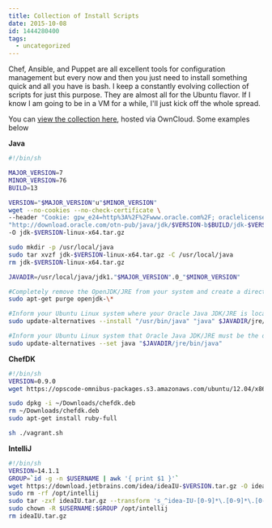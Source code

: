 ```yaml
---
title: Collection of Install Scripts
date: 2015-10-08
id: 1444280400
tags:
  - uncategorized
---
```

Chef, Ansible, and Puppet are all excellent tools for configuration management but every now and then you just need to install something quick and all you have is bash. I keep a constantly evolving collection of scripts for just this purpose. They are almost all for the Ubuntu flavor. If I know I am going to be in a VM for a while, I'll just kick off the whole spread.

<!-- more -->

You can [view the collection here](https://www.milesmaddox.com/owncloud/index.php/s/6zBPi8aSOPBrO7B "Install Scripts"), hosted via OwnCloud. Some examples below


**Java**
```bash
#!/bin/sh

MAJOR_VERSION=7
MINOR_VERSION=76
BUILD=13

VERSION="$MAJOR_VERSION"u"$MINOR_VERSION"
wget --no-cookies --no-check-certificate \
--header "Cookie: gpw_e24=http%3A%2F%2Fwww.oracle.com%2F; oraclelicense=accept-securebackup-cookie" \
"http://download.oracle.com/otn-pub/java/jdk/$VERSION-b$BUILD/jdk-$VERSION-linux-x64.tar.gz" \
-O jdk-$VERSION-linux-x64.tar.gz

sudo mkdir -p /usr/local/java
sudo tar xvzf jdk-$VERSION-linux-x64.tar.gz -C /usr/local/java
rm jdk-$VERSION-linux-x64.tar.gz

JAVADIR=/usr/local/java/jdk1."$MAJOR_VERSION".0_"$MINOR_VERSION"

#Completely remove the OpenJDK/JRE from your system and create a directory to hold your Oracle Java JDK/JRE binaries. 
sudo apt-get purge openjdk-\*

#Inform your Ubuntu Linux system where your Oracle Java JDK/JRE is located.
sudo update-alternatives --install "/usr/bin/java" "java" $JAVADIR/jre/bin/java 1

#Inform your Ubuntu Linux system that Oracle Java JDK/JRE must be the default Java.
sudo update-alternatives --set java "$JAVADIR/jre/bin/java"
```



**ChefDK**
```bash
#!/bin/sh
VERSION=0.9.0
wget https://opscode-omnibus-packages.s3.amazonaws.com/ubuntu/12.04/x86_64/chefdk_$VERSION_amd64.deb -O ~/Downloads/chefdk.deb

sudo dpkg -i ~/Downloads/chefdk.deb
rm ~/Downloads/chefdk.deb
sudo apt-get install ruby-full

sh ./vagrant.sh
```


**IntelliJ**
```bash
#!/bin/sh
VERSION=14.1.1
GROUP=`id -g -n $USERNAME | awk '{ print $1 }'`
wget https://download.jetbrains.com/idea/ideaIU-$VERSION.tar.gz -O ideaIU.tar.gz
sudo rm -rf /opt/intellij
sudo tar -zxf ideaIU.tar.gz --transform 's_^idea-IU-[0-9]*\.[0-9]*\.[0-9]*/_intellij/_'  -C /opt/
sudo chown -R $USERNAME:$GROUP /opt/intellij
rm ideaIU.tar.gz
```